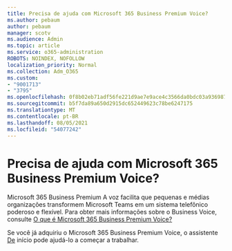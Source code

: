 ```yaml
---
title: Precisa de ajuda com Microsoft 365 Business Premium Voice?
ms.author: pebaum
author: pebaum
manager: scotv
ms.audience: Admin
ms.topic: article
ms.service: o365-administration
ROBOTS: NOINDEX, NOFOLLOW
localization_priority: Normal
ms.collection: Adm_O365
ms.custom:
- "9001713"
- "3795"
ms.openlocfilehash: 0f8b02eb71adf56fe221d9ae7e9ace4c3566da0bdc03a93698746e938a36a283
ms.sourcegitcommit: b5f7da89a650d2915dc652449623c78be6247175
ms.translationtype: MT
ms.contentlocale: pt-BR
ms.lasthandoff: 08/05/2021
ms.locfileid: "54077242"
---
```

# <a name="need-help-with-microsoft-365-business-premium-voice"></a>Precisa de ajuda com Microsoft 365 Business Premium Voice?

Microsoft 365 Business Premium A voz facilita que pequenas e médias organizações transformem Microsoft Teams em um sistema telefônico poderoso e flexível. Para obter mais informações sobre o Business Voice, consulte [O que é Microsoft 365 Business Premium Voice?](https://docs.microsoft.com/microsoftteams/business-voice/whats-business-voice)

Se você já adquiriu o Microsoft 365 Business Premium Voice, o assistente [De](https://docs.microsoft.com/microsoftteams/business-voice/use-getting-started-wizard) início pode ajudá-lo a começar a trabalhar. 
